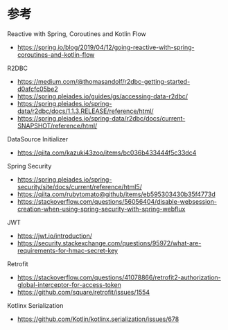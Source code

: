 # 参考

Reactive with Spring, Coroutines and Kotlin Flow
- https://spring.io/blog/2019/04/12/going-reactive-with-spring-coroutines-and-kotlin-flow

R2DBC
- https://medium.com/@thomasandolf/r2dbc-getting-started-d0afcfc05be2
- https://spring.pleiades.io/guides/gs/accessing-data-r2dbc/
- https://spring.pleiades.io/spring-data/r2dbc/docs/1.1.3.RELEASE/reference/html/
- https://spring.pleiades.io/spring-data/r2dbc/docs/current-SNAPSHOT/reference/html/

DataSource Initializer
- https://qiita.com/kazuki43zoo/items/bc036b433444f5c33dc4

Spring Security
- https://spring.pleiades.io/spring-security/site/docs/current/reference/html5/
- https://qiita.com/rubytomato@github/items/eb595303430b35f4773d
- https://stackoverflow.com/questions/56056404/disable-websession-creation-when-using-spring-security-with-spring-webflux

JWT
- https://jwt.io/introduction/
- https://security.stackexchange.com/questions/95972/what-are-requirements-for-hmac-secret-key

Retrofit
- https://stackoverflow.com/questions/41078866/retrofit2-authorization-global-interceptor-for-access-token
- https://github.com/square/retrofit/issues/1554

Kotlinx Serialization
- https://github.com/Kotlin/kotlinx.serialization/issues/678
